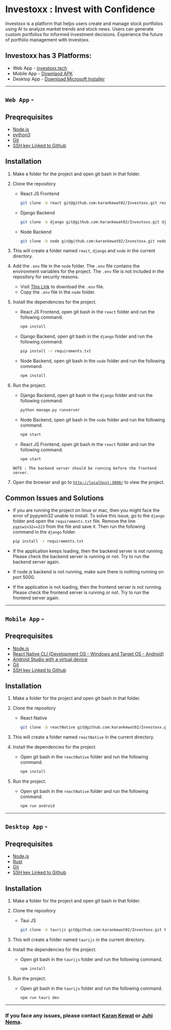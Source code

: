 # Investoxx : Invest with Confidence
Investoxx is a platform that helps users create and manage stock portfolios using AI to analyze market trends and stock news. Users can generate custom portfolios for informed investment decisions. Experience the future of portfolio management with Investoxx.

## Investoxx has 3 Platforms:
- Web App - [investoxx.tech](https://investoxx.tech)
- Mobile App - [Downlaod APK](https://investoxx-assets.oss-ap-south-1.aliyuncs.com/Investoxx.apk)
- Desktop App - [Download Microsoft Installer](https://investoxx-assets.oss-ap-south-1.aliyuncs.com/Investoxx.msi)

---

## `Web App` - 
## Preqrequisites
- [Node.js](https://nodejs.org/en/)
- [python3](https://www.python.org/downloads/)
- [Git](https://git-scm.com/downloads)
- [SSH key Linked to Github](https://help.github.com/en/github/authenticating-to-github/connecting-to-github-with-ssh)


## Installation

1. Make a folder for the project and open git bash in that folder.
2. Clone the repository 
    - React JS Frontend
        ```bash
        git clone -b react git@github.com:karankewat02/Investoxx.git react
        ```
    - Django Backend
        ```bash
        git clone -b django git@github.com:karankewat02/Investoxx.git django
        ```
    - Node Backend
        ```bash
        git clone -b node git@github.com:karankewat02/Investoxx.git node
        ```

3. This will create a folder named `react`, `django` and `node` in the current directory.

4. Add the `.env` file in the `node` folder. The `.env` file contains the environment variables for the project. The `.env` file is not included in the repository for security reasons.

    - Visit [This Link](https://investoxx-assets.oss-ap-south-1.aliyuncs.com/.env) to download the `.env` file.
    - Copy the `.env` file in the `node` folder.


5. Install the dependencies for the project.

    - React JS Frontend, open git bash in the `react` folder and run the following command.
        ```bash
        npm install
        ```

    - Django Backend, open git bash in the `django` folder and run the following command.
        ```bash
        pip install -r requirements.txt
        ```

    - Node Backend, open git bash in the `node` folder and run the following command.
        ```bash
        npm install
        ```

6. Run the project.
    
    - Django Backend, open git bash in the `django` folder and run the following command.
        ```bash
        python manage.py runserver
        ```
    
    - Node Backend, open git bash in the `node` folder and run the following command.
        ```bash
        npm start
        ```
    - React JS Frontend, open git bash in the `react` folder and run the following command.
        ```bash
        npm start
        ```
    
    ```
    NOTE : The backend server should be running before the frontend server.
    ```



7. Open the browser and go to [`http://localhost:3000/`](http://localhost:3000/) to view the project.

## Common Issues and Solutions

- If you are running the project on linux or mac, then you might face the error of pypywin32 unable to install. To solve this issue, go to the `django` folder and open the `requirements.txt` file. Remove the line `pypiwin32==223` from the file and save it. Then run the following command in the `django` folder.
    ```bash
    pip install -r requirements.txt
    ```

- If the application keeps loading, then the backend server is not running. Please check the backend server is running or not. Try to run the backend server again.

- If node js backend is not running, make sure there is nothing running on port 5000.

- If the application is not loading, then the frontend server is not running. Please check the frontend server is running or not. Try to run the frontend server again.




---

## `Mobile App` - 
## Preqrequisites
- [Node.js](https://nodejs.org/en/)
- [React Native CLI (Development OS - Windows and Target OS - Android)](https://reactnative.dev/docs/environment-setup)
- [Android Studio with a virtual device](https://developer.android.com/studio/run/managing-avds)
- [Git](https://git-scm.com/downloads)
- [SSH key Linked to Github](https://help.github.com/en/github/authenticating-to-github/connecting-to-github-with-ssh)


## Installation

1. Make a folder for the project and open git bash in that folder.
2. Clone the repository 
    - React Native 
        ```bash
        git clone -b reactNative git@github.com:karankewat02/Investoxx.git reactNative
        ```


3. This will create a folder named `reactNative` in the current directory.


4. Install the dependencies for the project.

    - Open git bash in the `reactNative` folder and run the following command.
        ```bash
        npm install
        ```

5. Run the project.
    
    - Open git bash in the `reactNative` folder and run the following command.
        ```bash
        npm run android
        ```
    


---

## `Desktop App` - 
## Preqrequisites
- [Node.js](https://nodejs.org/en/)
- [Rust](https://www.rust-lang.org/tools/install)
- [Git](https://git-scm.com/downloads)
- [SSH key Linked to Github](https://help.github.com/en/github/authenticating-to-github/connecting-to-github-with-ssh)


## Installation

1. Make a folder for the project and open git bash in that folder.
2. Clone the repository 
    - Taui JS
        ```bash
        git clone -b taurijs git@github.com:karankewat02/Investoxx.git taurijs 
        ```


3. This will create a folder named `taurijs` in the current directory.


4. Install the dependencies for the project.

    - Open git bash in the `taurijs` folder and run the following command.
        ```bash
        npm install
        ```

5. Run the project.
    
    - Open git bash in the `taurijs` folder and run the following command.
        ```bash
        npm run tauri dev
        ```
---    

### If you face any issues, please contact [Karan Kewat](mailto:karankewat2911@gmail.com) or [Juhi Nema](mailto:juhinema200@gmail.com).
